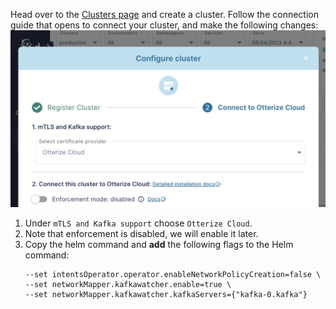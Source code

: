 Head over to the [Clusters page](https://app.otterize.com/clusters) and create a cluster.
Follow the connection guide that opens to connect your cluster, and make the following changes:
![Cluster connection guide](/img/configure-cluster/connect-cluster-kafka-mtls-with-otterize-cloud.png)

1. Under `mTLS and Kafka support` choose `Otterize Cloud`.
2. Note that enforcement is disabled, we will enable it later.
3. Copy the helm command and <b>add</b> the following flags to the Helm command:
   ```
   --set intentsOperator.operator.enableNetworkPolicyCreation=false \
   --set networkMapper.kafkawatcher.enable=true \
   --set networkMapper.kafkawatcher.kafkaServers={"kafka-0.kafka"}
   ```